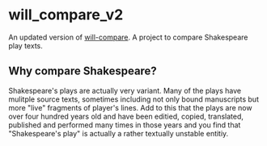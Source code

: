 # will_compare_v2

An updated version of [will-compare](https://github.com/rosemadr/will-compare). A project to compare Shakespeare play texts.

## Why compare Shakespeare?
Shakespeare's plays are actually very variant. Many of the plays have mulitple source texts, sometimes including not only bound manuscripts but more "live" fragments of player's lines. Add to this that the plays are now over four hundred years old and have been editied, copied, translated, published and performed many times in those years and you find that "Shakespeare's play" is actually a rather textually unstable entitiy.
